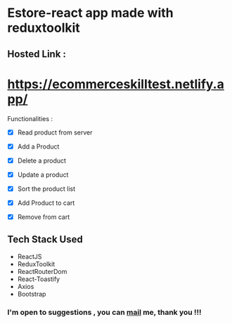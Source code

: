 # Estore-react app made with reduxtoolkit

## Hosted Link : 

# https://ecommerceskilltest.netlify.app/

Functionalities : 
- [x] Read product from server
- [x] Add a Product 
- [x] Delete a product 
- [x] Update a product 
- [x] Sort the product list 
- [x] Add Product to cart 
- [x] Remove from cart 



## Tech Stack Used 

- ReactJS
- ReduxToolkit
- ReactRouterDom
- React-Toastify
- Axios
- Bootstrap

### I'm open to suggestions , you can [mail](mailto:fularekaran@yahoo.com) me, thank you !!!

